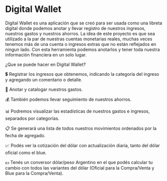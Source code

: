# Digital Wallet

Digital Wallet es una aplicación que se creó para ser usada como una libreta digital donde podemos anotar y llevar registro de nuestros ingresos, nuestros gastos y nuestros ahorros. La idea de este proyecto es que sea utilizado a la par de nuestras cuentas monetarias reales, muchas veces tenemos más de una cuenta o ingresos extras que no están reflejados en ningun lado. Con esta herramienta podemos anotarlos y tener toda nuestra información financiera en un solo lugar.

¿Que se puede hacer en Digital Wallet?

💲 Registrar los ingresos que obtenemos, indicando la categoría del ingreso y agregando un comentario o detalle.

💸 Anotar y catalogar nuestros gastos.

💰 También podemos llevar seguimiento de nuestros ahorros.

📊 Podremos visualizar las estadísticas de nuestros gastos e ingresos, separados por categorías.

📋 Se generará una lista de todos nuestros movimientos ordenados por la fecha de agregado.

📈 Podés ver la cotización del dólar con actualización diaria, tanto del dólar oficial como el blue.

💵 Tenés un conversor dólar/peso Argentino en el que podés calcular tu cambio con todos las variantes del dólar (Oficial para la Compra/Venta y Blue para la Compra/Venta).
